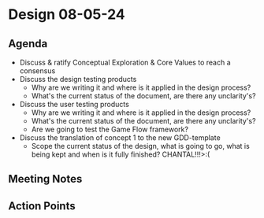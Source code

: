 # Design 08-05-24

## Agenda

- Discuss & ratify Conceptual Exploration & Core Values to reach a consensus
- Discuss the design testing products
  - Why are we writing it and where is it applied in the design process?
  - What's the current status of the document, are there any unclarity's?
- Discuss the user testing products
  - Why are we writing it and where is it applied in the design process?
  - What's the current status of the document, are there any unclarity's?
  - Are we going to test the Game Flow framework?
- Discuss the translation of concept 1 to the new GDD-template
  - Scope the current status of the design, what is going to go, what is being kept and when is it fully finished? CHANTAL!!!>:(

## Meeting Notes

## Action Points

<!-- 
- Michael & Willem: 
    - Continue working on the user testing process & techniques document
    - Check/Update user testing template issues
- Chantal & Carla: 
    - Start working on the design testing process & techniques document
    - Create design tracker issues 
-->
